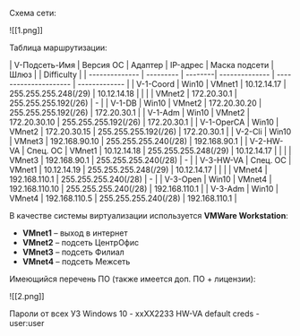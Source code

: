 Схема сети: 

![[1.png]]

Таблица маршрутизации:

| V-Подсеть-Имя  | Версия ОС | Адаптер | IP-адрес       | Маска подсети         | Шлюз          |                                                                             |  Difficulty |
| -------------- | --------- | --------| -------------- | --------------------- | ------------- |
| V-1-Coord      | Win10     | VMnet1  | 10.12.14.17    | 255.255.255.248(/29)  | 10.12.14.18   |
|                |           | VMnet2  | 172.20.30.1    | 255.255.255.192(/26)  | -             | 
| V-1-DB         | Win10     | VMnet2  | 172.20.30.20   | 255.255.255.192(/26)  | 172.20.30.1   |
| V-1-Adm        | Win10     | VMnet2  | 172.20.30.10   | 255.255.255.192(/26)  | 172.20.30.1   |
| V-1-OperCA     | Win10     | VMnet2  | 172.20.30.15   | 255.255.255.192(/26)  | 172.20.30.1   |
| V-2-Cli        | Win10     | VMnet3  | 192.168.90.10  | 255.255.255.240(/28)  | 192.168.90.1  |
| V-2-HW-VA      | Спец. ОС  | VMnet1  | 10.12.14.18    | 255.255.255.248(/29)  | 10.12.14.17   |
|                |           | VMnet3  | 192.168.90.1   | 255.255.255.240(/28)  | -             |
| V-3-HW-VA      | Спец. ОС  | VMnet1  | 10.12.14.19    | 255.255.255.248(/29)  | 10.12.14.17   |
|                |           | VMnet4  | 192.168.110.1  | 255.255.255.240(/28)  | -             |
| V-3-Open       | Win10     | VMnet4  | 192.168.110.10 | 255.255.255.240(/28)  | 192.168.110.1 |
| V-3-Adm        | Win10     | VMnet4  | 192.168.110.5  | 255.255.255.240(/28)  | 192.168.110.1 |

В качестве системы виртуализации используется **VMWare Workstation**:

- **VMnet1** – выход в интернет
- **VMnet2** – подсеть ЦентрОфис
- **VMnet3** – подсеть Филиал
- **VMnet4** – подсеть Межсеть

Имеющийся перечень ПО (также имеется доп. ПО + лицензии):

![[2.png]]

Пароли от всех УЗ Windows 10 - xxXX2233
HW-VA default creds - user:user
